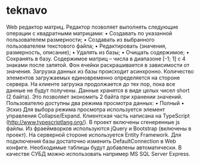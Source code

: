teknavo
=======

Web редактор матриц.
Редактор позволяет выполнять следующие операции с квадратными матрицами:
•	Создавать по указанной пользователем размерности;
•	Создавать из выбранного пользователем текстового файла;
•	Редактировать (значения, размерность, описание);
•	Удалять из базы;
•	Очищать содержимое;
•	Сохранять в базу.
Содержимое матриц – числа в диапазоне [-1; 1] с 4 знаками после запятой. Фон ячейки раскрашивается в зависимости от значения.
Загрузка данных из базы происходит асинхронно. Количество элементов загружаемых единовременно определяется на стороне сервера. На клиенте загрузка продолжается до тех пор, пока все данные не будут получены.
Данные хранятся в виде целых чисел  short (2 байта). Это позволяет экономить 2 байта при хранении значений.
Пользователю доступны два режима просмотра данных:
•	Полный
•	Эскиз
Для выбора режима просмотра используется элемент управления Collapse/Expand.
Клиентская часть написана на TypeScript (http://www.typescriptlang.org/). В проект включены сгенеренные js файлы. Из фраеймворков используются jQuery и Bootstrap (включены в проект).
На серверной стороне используется Entity Framework. Для подключения базы достаточно изменить DefaultConnection  в Web конфиге. Необходимые таблицы будут добавлены автоматически. В качестве СУБД можно использовать например MS SQL Server Express. 

